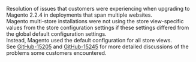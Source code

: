Resolution of issues that customers were experiencing when upgrading to Magento 2.2.4 in deployments that span multiple websites.  
Magento multi-store installations were not using the store view-specific values from the store configuration settings if these settings differed from the global default configuration settings.  
Instead, Magento used the default configuration for all store views.  
See [GitHub-15205](https://github.com/magento/magento2/issues/15205) and [GitHub-15245](https://github.com/magento/magento2/issues/15245) for more detailed discussions of the problems some customers encountered.
